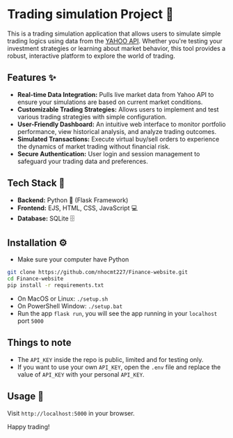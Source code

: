 # Trading simulation Project 🚀

This is a trading simulation application that allows users to simulate simple trading logics using data from the [YAHOO API](https://developer.yahoo.com/api/). Whether you're testing your investment strategies or learning about market behavior, this tool provides a robust, interactive platform to explore the world of trading.


## Features ✨
- **Real-time Data Integration:** Pulls live market data from Yahoo API to ensure your simulations are based on current market conditions.
- **Customizable Trading Strategies:** Allows users to implement and test various trading strategies with simple configuration.
- **User-Friendly Dashboard:** An intuitive web interface to monitor portfolio performance, view historical analysis, and analyze trading outcomes.
- **Simulated Transactions:** Execute virtual buy/sell orders to experience the dynamics of market trading without financial risk.
- **Secure Authentication:** User login and session management to safeguard your trading data and preferences.


## Tech Stack 🔧
- **Backend:** Python 🐍 (Flask Framework)
- **Frontend:** EJS, HTML, CSS, JavaScript 💻
- **Database:** SQLite 🗄️

## Installation ⚙️
- Make sure your computer have Python 
```bash
git clone https://github.com/nhocmt227/Finance-website.git
cd Finance-website
pip install -r requirements.txt
```
- On MacOS or Linux: `./setup.sh`
- On PowerShell Window: `./setup.bat`
- Run the app `flask run`, you will see the app running in your `localhost` port `5000`

## Things to note
- The `API_KEY` inside the repo is public, limited and for testing only.
- If you want to use your own `API_KEY`, open the `.env` file and replace the value of `API_KEY` with your personal `API_KEY`.

## Usage 🚀
Visit `http://localhost:5000` in your browser.

Happy trading!
